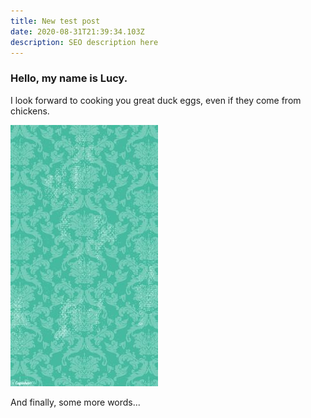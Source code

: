 ```yaml
---
title: New test post
date: 2020-08-31T21:39:34.103Z
description: SEO description here
---
```

### Hello, my name is Lucy. 

I look forward to cooking you great duck eggs, even if they come from chickens. 

![A pretty green background](f91980a39f98ee5ee8d75e7c2ee226f3-cellphone-wallpapers-backgrounds-wallpapers.jpg "Someone's abstract face")

And finally, some more words...